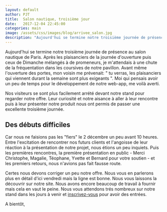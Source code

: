 ```yaml
---
layout: default
author: PJT
title:  Salon nautique, troisième jour
date:   2017-12-04 22:45:00
categories: main
image: /assets/css/images/blog/arrivee_salon.jpg
description: "Aujourd'hui se termine notre troisième journée de présence au salon nautique de Paris.  Après les plaisanciers de la journée d'ouverture puis ceux de Dimanche mélangés à de promeneurs, je m'attendais à une chute de la fréquentation dans les coursives de notre pavillon.  Avant même l'ouverture des portes, mon voisin me prévenait: 'tu verras, les plaisanciers qui viennent durant la semaine sont plus exigeants '.  Premier bilan du bénéfice d'un stand au Nautic."
---
```


Aujourd'hui se termine notre troisième journée de présence au salon nautique de Paris.  Après les plaisanciers de la journée d'ouverture puis ceux de Dimanche mélangés à de promeneurs, je m'attendais à une chute de la fréquentation dans les coursives de notre pavillon.  Avant même l'ouverture des portes, mon voisin me prévenait: " tu verras, les plaisanciers qui viennent durant la semaine sont plus exigeants ".  Moi qui pensais avoir un peu de temps pour le développement de notre web-app, me voilà averti.
<!--break-->

Nos visiteurs se sont plus facilement arrété devant notre stand pour regarder notre offre.  Leur curiosité et notre aisance à aller à leur rencontre puis à leur présenter notre produit nous ont permis de passer une excellente troisième journée.

## Des débuts difficiles

Car nous ne faisions pas les "fiers" le 2 décembre un peu avant 10 heures. Entre l'excitation de rencontrer nos futurs clients et l'angoisse de leur réaction à la présentation de notre projet, nous étions un peu inquiets.  Puis les premières rencontres, la première présentation en public - Merci Christophe, Magalie, Téophane, Yvette et Bernard pour votre soutien - et les premiers retours, nous n'avions pas fait fausse route.

Certes nous devons corriger un peu notre offre.  Nous vous en parlerons plus en détail d'ici vendredi mais la ligne est bonne.  Nous vous laissons la découvrir sur notre site.
Nous avons encore beaucoup de travail à fournir mais cela en vaut le peine.  Nous vous attendons trés nombreux sur notre stand dans les jours à venir et [inscrivez-vous](https://docs.google.com/forms/d/e/1FAIpQLSd42BGrRVfKv_NFom-Q4H-xz_WZDaWQ6n0ze1E7oEnZ86oMAw/alreadyresponded) pour avoir des entrées.

A bientôt,
